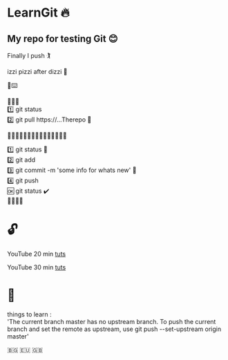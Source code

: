 # LearnGit 🔥
## My repo for testing Git 😊

Finally I push 🏌️

izzi pizzi after dizzi 💫


🐙⌨️

👨🏼‍💻  
1️⃣ git status  
2️⃣ git pull  https://...Therepo 🐙  

👨🏼‍💻👨🏼‍💻👨🏼‍💻👨🏼‍💻👨🏼‍💻  

1️⃣ git status 🔴  
2️⃣ git add  
3️⃣ git commit -m 'some info for whats new' 🐙  
4️⃣ git push  
🆗 git status ✔️  
👨🏼‍💻💤  



# 🔓
YouTube 20 min [tuts](https://youtu.be/0fKg7e37bQE)  

YouTube 30 min [tuts](https://www.youtube.com/watch?v=SWYqp7iY_Tc&list=PLAlYo9rrKRZZklDqONgpKCaTmB_We1fCC&index=4&t=0s)


# 🌊  

things to learn :  
'The current branch master has no upstream branch.
To push the current branch and set the remote as upstream, use
git push --set-upstream origin master'







🇧🇬 🇪🇺 🇬🇧